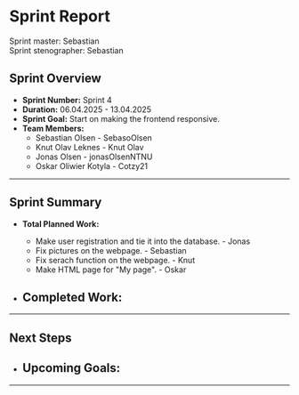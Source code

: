 # **Sprint Report**

Sprint master: Sebastian  
Sprint stenographer: Sebastian

## **Sprint Overview**
- **Sprint Number:** Sprint 4
- **Duration:** 06.04.2025 - 13.04.2025
- **Sprint Goal:** Start on making the frontend responsive.
- **Team Members:**
  - Sebastian Olsen - SebasoOlsen
  - Knut Olav Leknes - Knut Olav
  - Jonas Olsen - jonasOlsenNTNU
  - Oskar Oliwier Kotyla - Cotzy21

---

## **Sprint Summary**
- **Total Planned Work:**
  - Make user registration and tie it into the database. - Jonas
  - Fix pictures on the webpage. - Sebastian
  - Fix serach function on the webpage. - Knut
  - Make HTML page for "My page". - Oskar

- **Completed Work:**
  - 

---

## **Next Steps**
- **Upcoming Goals:**
  - 
---